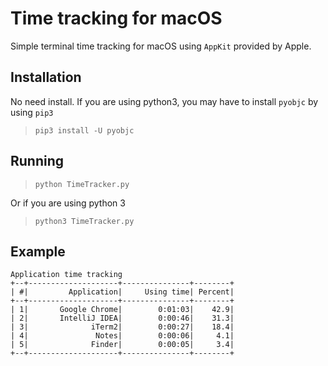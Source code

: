 # Time tracking for macOS
Simple terminal time tracking for macOS using `AppKit` provided by Apple.


## Installation
No need install.
If you are using python3, you may have to install `pyobjc` by using `pip3`
> ```pip3 install -U pyobjc```

## Running
> `python TimeTracker.py`

Or if you are using python 3
> `python3 TimeTracker.py`

## Example
```
Application time tracking
+--+--------------------+---------------+--------+
| #|         Application|     Using time| Percent|
+--+--------------------+---------------+--------+
| 1|       Google Chrome|        0:01:03|    42.9|
| 2|       IntelliJ IDEA|        0:00:46|    31.3|
| 3|              iTerm2|        0:00:27|    18.4|
| 4|               Notes|        0:00:06|     4.1|
| 5|              Finder|        0:00:05|     3.4|
+--+--------------------+---------------+--------+
```
